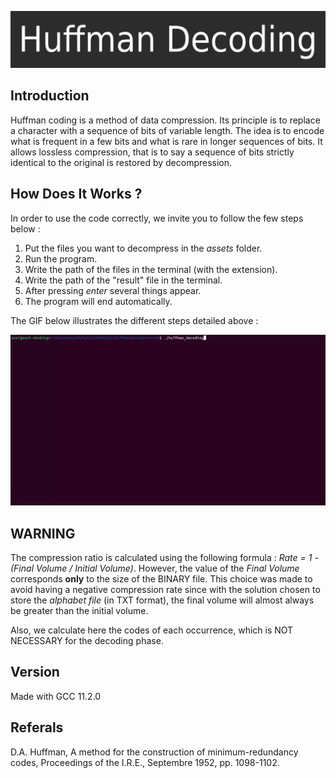 ![](assets/title.jpg)
## Introduction
Huffman coding is a method of data compression. Its principle is to replace a character with a sequence of bits of variable length. The idea is to encode what is frequent in a few bits and what is rare in longer sequences of bits. It allows lossless compression, that is to say a sequence of bits strictly identical to the original is restored by decompression. 
## How Does It Works ?
In order to use the code correctly, we invite you to follow the few steps below :
1. Put the files you want to decompress in the *assets* folder.
2. Run the program.
3. Write the path of the files in the terminal (with the extension).
4. Write the path of the "result" file in the terminal.
5. After pressing *enter* several things appear.
6. The program will end automatically.

The GIF below illustrates the different steps detailed above : 

![](assets/gif.gif)

## WARNING
The compression ratio is calculated using the following formula : *Rate = 1 - (Final Volume / Initial Volume)*. However, the value of the *Final Volume* corresponds **only** to the size of the BINARY file. This choice was made to avoid having a negative compression rate since with the solution chosen to store the *alphabet file* (in TXT format), the final volume will almost always be greater than the initial volume.

Also, we calculate here the codes of each occurrence, which is NOT NECESSARY for the decoding phase.
## Version
Made with GCC 11.2.0
## Referals
D.A. Huffman, A method for the construction of minimum-redundancy codes, Proceedings of the I.R.E., Septembre 1952, pp. 1098-1102.
